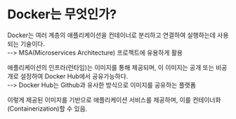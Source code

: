 # Docker는 무엇인가?

Docker는 여러 계층의 애플리케이션을 컨테이너로 분리하고 연결하여 실행하는데 사용되는 기술이다.   
--> MSA(Microservices Architecture) 프로젝트에 유용하게 활용

애플리케이션의 인프라(런타임)는 이미지를 통해 제공되며, 이 이미지는 공개 또는 비공개로 설정하여 Docker Hub에서 공유가능하다.  
--> Docker Hub는 Github과 유사한 방식으로 이미지를 공유하는 플랫폼

이렇게 제공된 이미지를 기반으로 애플리케이션 서비스를 제공하며, 이를 컨테이너화(Containerization)할 수 있음.
